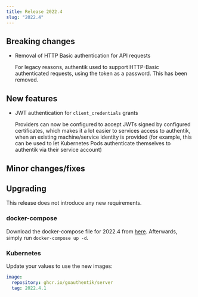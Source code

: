 ```yaml
---
title: Release 2022.4
slug: "2022.4"
---
```


## Breaking changes

- Removal of HTTP Basic authentication for API requests

  For legacy reasons, authentik used to support HTTP-Basic authenticated requests, using the token as a password. This has been removed.

## New features

- JWT authentication for `client_credentials` grants

  Providers can now be configured to accept JWTs signed by configured certificates, which makes it a lot easier to services access to authentik, when an existing machine/service identity is provided (for example, this can be used to let Kubernetes Pods authenticate themselves to authentik via their service account)

## Minor changes/fixes

## Upgrading

This release does not introduce any new requirements.

### docker-compose

Download the docker-compose file for 2022.4 from [here](https://goauthentik.io/version/2022.4/docker-compose.yml). Afterwards, simply run `docker-compose up -d`.

### Kubernetes

Update your values to use the new images:

```yaml
image:
  repository: ghcr.io/goauthentik/server
  tag: 2022.4.1
```
